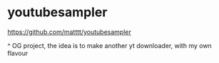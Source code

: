 # youtubesampler
https://github.com/matttt/youtubesampler

^ OG project, the idea is to make another yt downloader, with my own flavour

